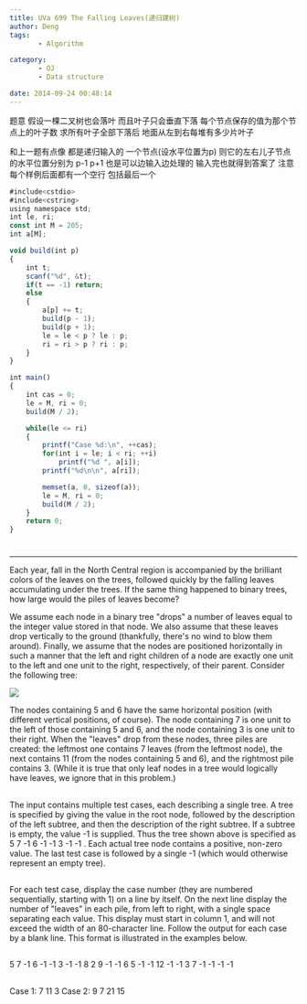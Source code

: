 ```yaml
---
title: UVa 699 The Falling Leaves(递归建树)
author: Deng
tags: 
       - Algorithm

category: 
       - OJ
       - Data structure

date: 2014-09-24 00:48:14
---
```

题意 假设一棵二叉树也会落叶 而且叶子只会垂直下落 每个节点保存的值为那个节点上的叶子数 求所有叶子全部下落后 地面从左到右每堆有多少片叶子

和上一题有点像 都是递归输入的 一个节点(设水平位置为p) 则它的左右儿子节点的水平位置分别为 p-1 p+1 也是可以边输入边处理的 输入完也就得到答案了 注意每个样例后面都有一个空行 包括最后一个

```js 
#include<cstdio>
#include<cstring>
using namespace std;
int le, ri;
const int M = 205;
int a[M];

void build(int p)
{
    int t;
    scanf("%d", &t);
    if(t == -1) return;
    else
    {
        a[p] += t;
        build(p - 1);
        build(p + 1);
        le = le < p ? le : p;
        ri = ri > p ? ri : p;
    }
}

int main()
{
    int cas = 0;
    le = M, ri = 0;
    build(M / 2);

    while(le <= ri)
    {
        printf("Case %d:\n", ++cas);
        for(int i = le; i < ri; ++i)
            printf("%d ", a[i]);
        printf("%d\n\n", a[ri]);

        memset(a, 0, sizeof(a));
        le = M, ri = 0;
        build(M / 2);
    }
    return 0;
}
```

#

****

Each year, fall in the North Central region is accompanied by the brilliant colors of the leaves on the trees, followed quickly by the falling leaves accumulating under the trees. If the same thing happened to binary trees, how large would the piles of leaves become?

We assume each node in a binary tree "drops" a number of leaves equal to the integer value stored in that node. We also assume that these leaves drop vertically to the ground (thankfully, there's no wind to blow them around). Finally, we assume that the nodes are positioned horizontally in such a manner that the left and right children of a node are exactly one unit to the left and one unit to the right, respectively, of their parent. Consider the following tree:

![](../images/dge.org-external-6-p699.gif.png)

The nodes containing 5 and 6 have the same horizontal position (with different vertical positions, of course). The node containing 7 is one unit to the left of those containing 5 and 6, and the node containing 3 is one unit to their right. When the "leaves" drop from these nodes, three piles are created: the leftmost one contains 7 leaves (from the leftmost node), the next contains 11 (from the nodes containing 5 and 6), and the rightmost pile contains 3. (While it is true that only leaf nodes in a tree would logically have leaves, we ignore that in this problem.)

##

The input contains multiple test cases, each describing a single tree. A tree is specified by giving the value in the root node, followed by the description of the left subtree, and then the description of the right subtree. If a subtree is empty, the value -1 is supplied. Thus the tree shown above is specified as 5 7 -1 6 -1 -1 3 -1 -1 . Each actual tree node contains a positive, non-zero value. The last test case is followed by a single -1 (which would otherwise represent an empty tree).

##

For each test case, display the case number (they are numbered sequentially, starting with 1) on a line by itself. On the next line display the number of "leaves" in each pile, from left to right, with a single space separating each value. This display must start in column 1, and will not exceed the width of an 80-character line. Follow the output for each case by a blank line. This format is illustrated in the examples below.

##

5 7 -1 6 -1 -1 3 -1 -1 8 2 9 -1 -1 6 5 -1 -1 12 -1 -1 3 7 -1 -1 -1 -1

##

Case 1: 7 11 3 Case 2: 9 7 21 15